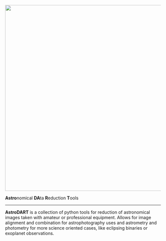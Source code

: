 <p align="center">
  <img width = "600" src="./logo/AstroDART.png"/>
</p>

**Astro**nomical **DA**ta **R**eduction **T**ools
___


**AstroDART** is a collection of python tools for reduction of astronomical images taken with amateur or professional equipment. Allows for image alignment and combination for astrophotography uses and astrometry and photometry for more science oriented cases, like eclipsing binaries or exoplanet observations. 



